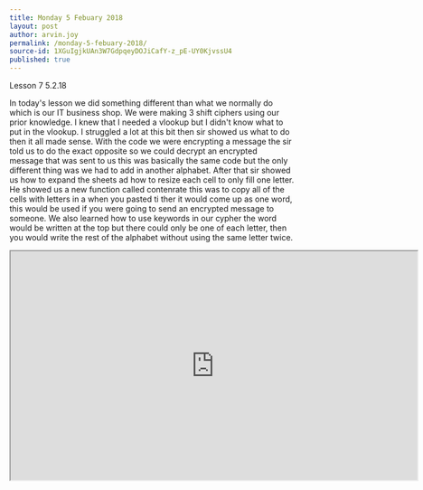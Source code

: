 ```yaml
---
title: Monday 5 Febuary 2018
layout: post
author: arvin.joy
permalink: /monday-5-febuary-2018/
source-id: 1XGuIgjkUAn3W7GdpqeyDOJiCafY-z_pE-UY0KjvssU4
published: true
---
```

Lesson 7         5.2.18

In today's lesson we did something different than what we normally do which is our IT business shop. We were making 3 shift ciphers using our prior knowledge. I knew that I needed a vlookup but I didn't know what to put in the vlookup. I struggled a lot at this bit then sir showed us what to do then it all made sense. With the code we were encrypting a message the sir told us to do the exact opposite so we could decrypt an encrypted message that was sent to us this was basically the same code but the only different thing was we had to add in another alphabet. After that sir showed us how to expand the sheets ad how to resize each cell to only fill one letter. He showed us a new function called contenrate this was to copy all of the cells with letters in a when you pasted ti ther it would come up as one word, this would be used if you were going to send an encrypted message to someone. We also learned how to use keywords in our cypher the word would be written at the top but there could only be one of each letter, then you would write the rest of the alphabet without using the same letter twice.

<iframe height="405" width= "720"  src="https://docs.google.com/spreadsheets/d/e/2PACX-1vTwEynzVVIRBBRPp0Qv6iw7_D3RRTGHe_6_ORvtrlMhiiyy7MxlfukwqqvHscgqU7xIspCPdk0WLXng/pubhtml?widget=true&amp;headers=false"></iframe>
